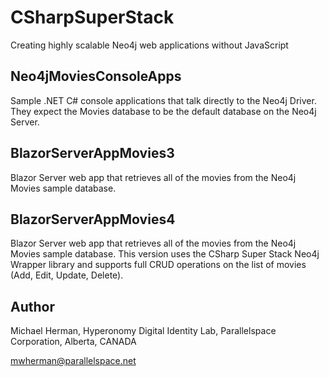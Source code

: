 # CSharpSuperStack
Creating highly scalable Neo4j web applications without JavaScript 

## Neo4jMoviesConsoleApps

Sample .NET C# console applications that talk directly to the Neo4j Driver. They expect the Movies database to be the default database on the Neo4j Server.

## BlazorServerAppMovies3

Blazor Server web app that retrieves all of the movies from the Neo4j Movies sample database.

## BlazorServerAppMovies4

Blazor Server web app that retrieves all of the movies from the Neo4j Movies sample database.  This version uses the CSharp Super Stack Neo4j Wrapper library and supports 
full CRUD operations on the list of movies (Add, Edit, Update, Delete).

## Author
Michael Herman, 
Hyperonomy Digital Identity Lab, 
Parallelspace Corporation, 
Alberta, CANADA

mwherman@parallelspace.net
